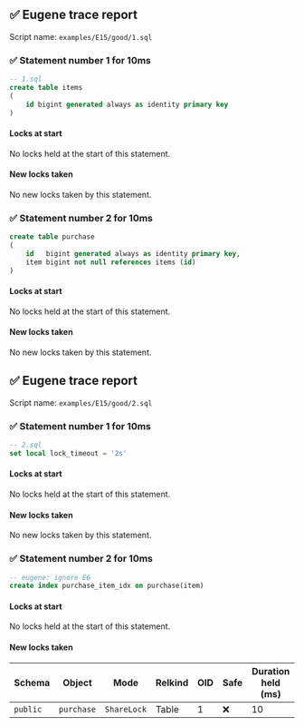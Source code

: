 ## ✅ Eugene trace report

Script name: `examples/E15/good/1.sql`


### ✅ Statement number 1 for 10ms

```sql
-- 1.sql
create table items
(
    id bigint generated always as identity primary key
)
```

#### Locks at start

No locks held at the start of this statement.

#### New locks taken

No new locks taken by this statement.


### ✅ Statement number 2 for 10ms

```sql
create table purchase
(
    id   bigint generated always as identity primary key,
    item bigint not null references items (id)
)
```

#### Locks at start

No locks held at the start of this statement.

#### New locks taken

No new locks taken by this statement.


## ✅ Eugene trace report

Script name: `examples/E15/good/2.sql`


### ✅ Statement number 1 for 10ms

```sql
-- 2.sql
set local lock_timeout = '2s'
```

#### Locks at start

No locks held at the start of this statement.

#### New locks taken

No new locks taken by this statement.


### ✅ Statement number 2 for 10ms

```sql
-- eugene: ignore E6
create index purchase_item_idx on purchase(item)
```

#### Locks at start

No locks held at the start of this statement.

#### New locks taken

| Schema | Object | Mode | Relkind | OID | Safe | Duration held (ms) |
|--------|--------|------|---------|-----|------|--------------------|
| `public` | `purchase` | `ShareLock` | Table | 1 | ❌ | 10 |

